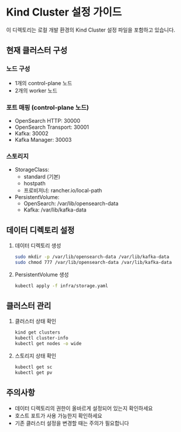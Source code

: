 # Kind Cluster 설정 가이드

이 디렉토리는 로컬 개발 환경의 Kind Cluster 설정 파일을 포함하고 있습니다.

## 현재 클러스터 구성

### 노드 구성
- 1개의 control-plane 노드
- 2개의 worker 노드

### 포트 매핑 (control-plane 노드)
- OpenSearch HTTP: 30000
- OpenSearch Transport: 30001
- Kafka: 30002
- Kafka Manager: 30003

### 스토리지
- StorageClass:
  - standard (기본)
  - hostpath
  - 프로비저너: rancher.io/local-path
- PersistentVolume:
  - OpenSearch: /var/lib/opensearch-data
  - Kafka: /var/lib/kafka-data

## 데이터 디렉토리 설정

1. 데이터 디렉토리 생성
   ```bash
   sudo mkdir -p /var/lib/opensearch-data /var/lib/kafka-data
   sudo chmod 777 /var/lib/opensearch-data /var/lib/kafka-data
   ```

2. PersistentVolume 생성
   ```bash
   kubectl apply -f infra/storage.yaml
   ```

## 클러스터 관리

1. 클러스터 상태 확인
   ```bash
   kind get clusters
   kubectl cluster-info
   kubectl get nodes -o wide
   ```

2. 스토리지 상태 확인
   ```bash
   kubectl get sc
   kubectl get pv
   ```

## 주의사항
- 데이터 디렉토리의 권한이 올바르게 설정되어 있는지 확인하세요
- 호스트 포트가 사용 가능한지 확인하세요
- 기존 클러스터 설정을 변경할 때는 주의가 필요합니다
